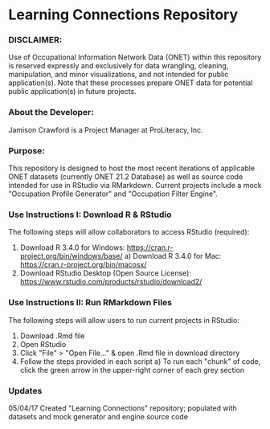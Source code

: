 # Learning Connections Repository

### DISCLAIMER:
Use of Occupational Information Network Data (ONET) within this repository is reserved expressly and exclusively for data wrangling, cleaning, manipulation, and minor visualizations, and not intended for public application(s). Note that these processes prepare ONET data for potential public application(s) in future projects.

### About the Developer:
Jamison Crawford is a Project Manager at ProLiteracy, Inc.

### Purpose:
This repository is designed to host the most recent iterations of applicable ONET datasets (currently ONET 21.2 Database) as well as source code intended for use in RStudio via RMarkdown. Current projects include a mock "Occupation Profile Generator" and "Occupation Filter Engine".

### Use Instructions I: Download R & RStudio
The following steps will allow collaborators to access RStudio (required):
1) Download R 3.4.0 for Windows: https://cran.r-project.org/bin/windows/base/ 
    a) Download R 3.4.0 for Mac: https://cran.r-project.org/bin/macosx/
2) Download RStudio Desktop (Open Source License): https://www.rstudio.com/products/rstudio/download2/

### Use Instructions II: Run RMarkdown Files
The following steps will allow users to run current projects in RStudio:
1) Download .Rmd file
2) Open RStudio
3) Click "File" > "Open File..." & open .Rmd file in download directory
4) Follow the steps provided in each script
    a) To run each "chunk" of code, click the green arrow in the upper-right corner of each grey section

### Updates
05/04/17 Created "Learning Connections" repository; populated with datasets and mock generator and engine source code
